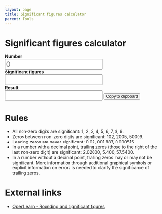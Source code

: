 ```yaml
---
layout: page
title: Significant figures calculator
parent: Tools
---
```


<script src="https://cdn.jsdelivr.net/npm/vue"></script>

# Significant figures calculator

<div id="calculator">
	<label>Number</label>
	<input type="number" placeholder="0" v-model="number" v-on:keyup="updateResult" v-on:change="updateResult" />
	<label>Significant figures</label>
	<input type="number" v-model="sigFigures" v-on:keyup="updateResult" v-on:change="updateResult" />
	<label>Result</label>
	<input id="resultField" type="number" v-model="result" readonly="readonly" v-on:click="onClick" /> <button v-on:click="copyToClipboard">Copy to clipboard</button>
</div>

Rules
=====

- All non-zero digits are significant: 1, 2, 3, 4, 5, 6, 7, 8, 9.
- Zeros between non-zero digits are significant: 102, 2005, 50009.
- Leading zeros are never significant: 0.02, 001.887, 0.000515.
- In a number with a decimal point, trailing zeros (those to the right of the last non-zero digit) are significant: 2.02000, 5.400, 57.5400.
- In a number without a decimal point, trailing zeros may or may not be significant. More information through additional graphical symbols or explicit information on errors is needed to clarify the significance of trailing zeros.

External links
==============

* [OpenLearn - Rounding and significant figures](http://www.open.edu/openlearn/science-maths-technology/mathematics-and-statistics/mathematics-education/rounding-and-estimation/content-section-1.5)


<style>
label {
	font-weight: bold;
	display: block;
}
input {
	font-size: x-large;
}
</style>

<script>
var vueCalculator = new Vue({
	el: '#calculator',
	data: {
		number: 0.0,
		sigFigures: 2,
		result: 0
	},
	methods: {
		updateResult: function() {
			//this.result = parseFloat(parseFloat(this.number).toPrecision(this.sigFigures));
			this.result = this.toSignificantFigures(parseFloat(this.number), this.sigFigures);
		},
		toSignificantFigures: function(n, sig) {
			var mult = Math.pow(10, sig - Math.floor(Math.log(n) / Math.LN10) - 1);
			return Math.round(n * mult) / mult;
		},
		onClick: function() {
			document.getElementById('resultField').select();
		},
		copyToClipboard: function() {
			document.getElementById('resultField').select();
			document.execCommand('copy');
		}
	}
});
</script>

